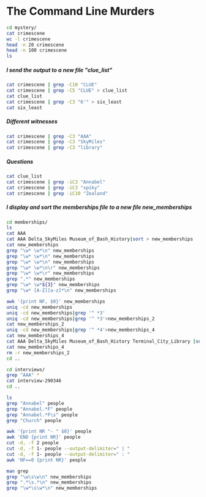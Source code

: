 # The Command Line Murders
```bash
cd mystery/
cat crimescene
wc -l crimescene
head -n 20 crimescene
head -n 100 crimescene
ls
```
##### I send the output to a new file "clue_list"
```bash
cat crimescene | grep -C10 "CLUE"
cat crimescene | grep -C5 "CLUE" > clue_list
cat clue_list
cat crimescene | grep -C3 "6'" > six_least
cat six_least
 ```
##### Different witnesses
```bash
cat crimescene | grep -C3 "AAA"
cat crimescene | grep -C3 "SkyMiles"
cat crimescene | grep -C3 "library"
```
##### Questions
```bash
cat clue_list
cat crimescene | grep -iC3 "Annabel"
cat crimescene | grep -iC3 "spiky"
cat crimescene | grep -iC10 "Zealand"
```
##### I display and sort the memberships file to a new file new_memberships
```bash 
cd memberships/
ls
cat AAA
cat AAA Delta_SkyMiles Museum_of_Bash_History|sort > new_memberships
cat new_memberships
grep "\w* \w*\n" new_memberships
grep "\w* \w*\n" new_memberships
grep "\w* \w*\n" new_memberships
grep "\w* \w*\n\r" new_memberships
grep "\w* \w*\r" new_memberships
grep ".*" new_memberships
grep "\w* \w*${3}" new_memberships
grep "\w* [A-Z][a-z]*\n" new_memberships
```
```bash
awk '{print NF, $0}' new_memberships
uniq -cd new_memberships
uniq -cd new_memberships|grep '^ *3'
uniq -cd new_memberships|grep '^ *3'>new_memberships_2
cat new_memberships_2
uniq -cd new_memberships|grep '^ *4'>new_memberships_4
cat new_memberships_4
cat AAA Delta_SkyMiles Museum_of_Bash_History Terminal_City_Library |sort > new_memberships_4
cat new_memberships_4
rm -r new_memberships_2
cd ..
```
```bash 
cd interviews/
grep "AAA" *
cat interview-290346
cd ..
```
```bash
ls
grep "Annabel" people
grep "Annabel.*F" people
grep "Annabel.*F\s" people
grep "Church" people
```
```bash
awk '{print NR "- " $0}' people
awk 'END {print NR}' people
cut -d, -f 2 people
cut -d, -f 1- people --output-delimiter=" | "
cut -d, -f 1- people --output-delimiter=" : "
awk 'NF==0 {print NR}' people
```
```bash
man grep
grep "\w\s\w\n" new_memberships
grep ".*\s.*\n" new_memberships
grep "\w*\s\w*\n" new_memberships

``` 
